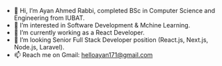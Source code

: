 - 👋 Hi, I’m Ayan Ahmed Rabbi, completed BSc in Computer Science and Engineering from IUBAT.
- 👀 I’m interested in Software Development & Mchine Learning.
- 🌱 I’m currently working as a React Developer.
- 💞️ I’m looking Senior Full Stack Developer position (React.js, Next.js, Node.js, Laravel).
- 📫 Reach me on  Gmail:  helloayan171@gmail.com 

<!---
HelloAyan/HelloAyan is a ✨ special ✨ repository because its `README.md` (this file) appears on your GitHub profile.
You can click the Preview link to take a look at your changes.
--->
